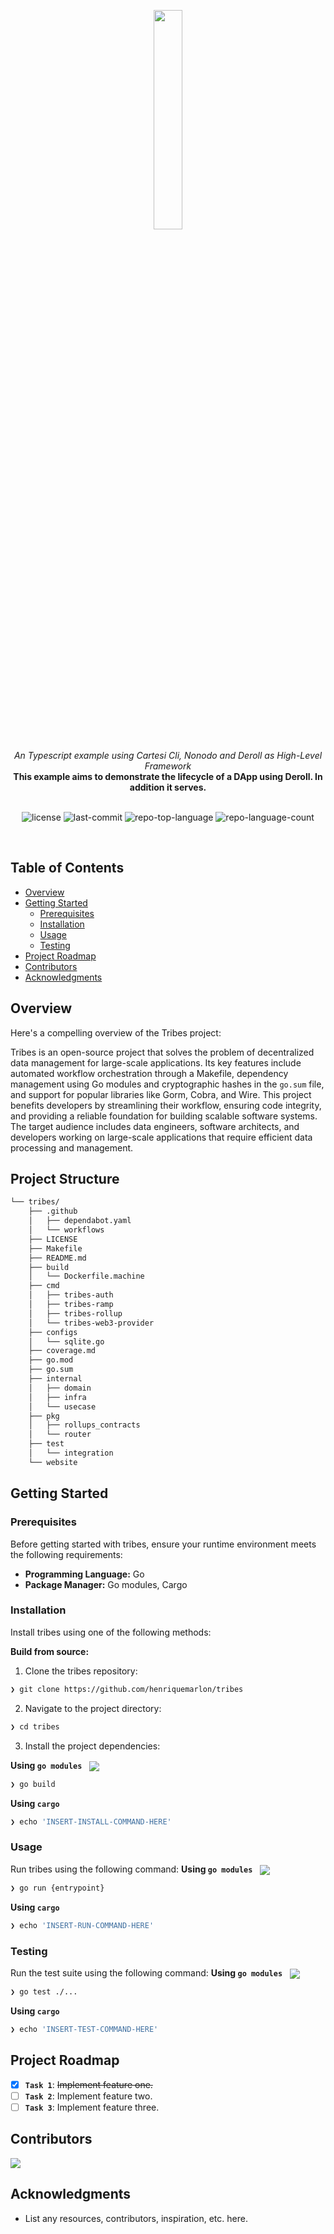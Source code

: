 <p align="center">
    <img src="https://github.com/user-attachments/assets/275b9ce4-3a4b-4965-82a3-5b6160ea76a5" align="center" width="30%">
</p>
<div align="center">
    <i>An Typescript example using Cartesi Cli, Nonodo and Deroll as High-Level Framework</i>
</div>
<div align="center">
<b>This example aims to demonstrate the lifecycle of a DApp using Deroll. In addition it serves.</b>
</div>
<br>
<p align="center">
	<img src="https://img.shields.io/github/license/henriquemarlon/tribes?style=default&logo=opensourceinitiative&logoColor=white&color=0080ff" alt="license">
	<img src="https://img.shields.io/github/last-commit/henriquemarlon/tribes?style=default&logo=git&logoColor=white&color=0080ff" alt="last-commit">
	<img src="https://img.shields.io/github/languages/top/henriquemarlon/tribes?style=default&color=0080ff" alt="repo-top-language">
	<img src="https://img.shields.io/github/languages/count/henriquemarlon/tribes?style=default&color=0080ff" alt="repo-language-count">
</p>
<p align="center"><!-- default option, no dependency badges. -->
</p>
<p align="center">
	<!-- default option, no dependency badges. -->
</p>
<br>

##  Table of Contents

- [ Overview](#-overview)
- [ Getting Started](#-getting-started)
  - [ Prerequisites](#-prerequisites)
  - [ Installation](#-installation)
  - [ Usage](#-usage)
  - [ Testing](#-testing)
- [ Project Roadmap](#-project-roadmap)
- [ Contributors](#-contributors)
- [ Acknowledgments](#-acknowledgments)

##  Overview

Here's a compelling overview of the Tribes project:

Tribes is an open-source project that solves the problem of decentralized data management for large-scale applications. Its key features include automated workflow orchestration through a Makefile, dependency management using Go modules and cryptographic hashes in the `go.sum` file, and support for popular libraries like Gorm, Cobra, and Wire. This project benefits developers by streamlining their workflow, ensuring code integrity, and providing a reliable foundation for building scalable software systems. The target audience includes data engineers, software architects, and developers working on large-scale applications that require efficient data processing and management.


##  Project Structure

```sh
└── tribes/
    ├── .github
    │   ├── dependabot.yaml
    │   └── workflows
    ├── LICENSE
    ├── Makefile
    ├── README.md
    ├── build
    │   └── Dockerfile.machine
    ├── cmd
    │   ├── tribes-auth
    │   ├── tribes-ramp
    │   ├── tribes-rollup
    │   └── tribes-web3-provider
    ├── configs
    │   └── sqlite.go
    ├── coverage.md
    ├── go.mod
    ├── go.sum
    ├── internal
    │   ├── domain
    │   ├── infra
    │   └── usecase
    ├── pkg
    │   ├── rollups_contracts
    │   └── router
    ├── test
    │   └── integration
    └── website
```

##  Getting Started

###  Prerequisites

Before getting started with tribes, ensure your runtime environment meets the following requirements:

- **Programming Language:** Go
- **Package Manager:** Go modules, Cargo

###  Installation

Install tribes using one of the following methods:

**Build from source:**

1. Clone the tribes repository:
```sh
❯ git clone https://github.com/henriquemarlon/tribes
```

2. Navigate to the project directory:
```sh
❯ cd tribes
```

3. Install the project dependencies:

**Using `go modules`** &nbsp; [<img align="center" src="https://img.shields.io/badge/Go-00ADD8.svg?style={badge_style}&logo=go&logoColor=white" />](https://golang.org/)

```sh
❯ go build
```

**Using `cargo`** &nbsp; [<img align="center" src="" />]()

```sh
❯ echo 'INSERT-INSTALL-COMMAND-HERE'
```

###  Usage
Run tribes using the following command:
**Using `go modules`** &nbsp; [<img align="center" src="https://img.shields.io/badge/Go-00ADD8.svg?style={badge_style}&logo=go&logoColor=white" />](https://golang.org/)

```sh
❯ go run {entrypoint}
```

**Using `cargo`** &nbsp; [<img align="center" src="" />]()

```sh
❯ echo 'INSERT-RUN-COMMAND-HERE'
```

###  Testing
Run the test suite using the following command:
**Using `go modules`** &nbsp; [<img align="center" src="https://img.shields.io/badge/Go-00ADD8.svg?style={badge_style}&logo=go&logoColor=white" />](https://golang.org/)

```sh
❯ go test ./...
```

**Using `cargo`** &nbsp; [<img align="center" src="" />]()

```sh
❯ echo 'INSERT-TEST-COMMAND-HERE'
```

##  Project Roadmap

- [X] **`Task 1`**: <strike>Implement feature one.</strike>
- [ ] **`Task 2`**: Implement feature two.
- [ ] **`Task 3`**: Implement feature three.

##  Contributors

<p align="left">
   <a href="https://github.com{/henriquemarlon/tribes/}graphs/contributors">
      <img src="https://contrib.rocks/image?repo=henriquemarlon/tribes">
   </a>
</p>

##  Acknowledgments

- List any resources, contributors, inspiration, etc. here.

